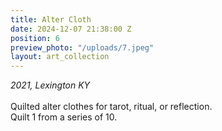 ```yaml
---
title: Alter Cloth
date: 2024-12-07 21:38:00 Z
position: 6
preview_photo: "/uploads/7.jpeg"
layout: art_collection
---
```


*2021, Lexington KY* <br>
<br>
Quilted alter clothes for tarot, ritual, or reflection. <br>
Quilt 1 from a series of 10. 